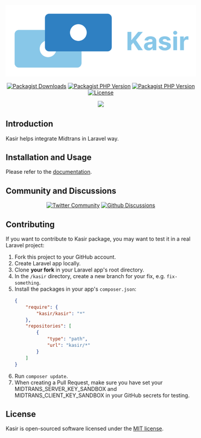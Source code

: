 <p align="center">
    <img src="art/svg/logo-wordmark-side.svg" alt="Kasir Logo">
</p>

<p align="center">
    <a href="https://packagist.org/packages/kasir/kasir"><img alt="Packagist Downloads" src="https://img.shields.io/packagist/dt/kasir/kasir"></a>
    <a href="https://packagist.org/packages/kasir/kasir"><img alt="Packagist PHP Version" src="https://img.shields.io/packagist/dependency-v/kasir/kasir/illuminate/contracts"></a>
    <a href="https://packagist.org/packages/kasir/kasir"><img alt="Packagist PHP Version" src="https://img.shields.io/packagist/dependency-v/kasir/kasir/php"></a>
    <a href="https://packagist.org/packages/kasir/kasir"><img src="https://img.shields.io/packagist/l/kasir/kasir" alt="License"></a>
</p>

<p align="center">
    <a href="https://github.com/kasirphp/kasir/actions/workflows/tests.yml"><img src="https://github.com/kasirphp/kasir/actions/workflows/tests.yml/badge.svg" /></a>
</p>

## Introduction

Kasir helps integrate Midtrans in Laravel way.

## Installation and Usage

Please refer to the [documentation](https://kasirphp.com).

## Community and Discussions

<p align="center">
    <a href="https://twitter.com/i/communities/1623376036779130881" target="_blank"><img alt="Twitter Community" src="https://img.shields.io/twitter/url?label=Twitter%20Community&style=social&url=https%3A%2F%2Ftwitter.com%2Fi%2Fcommunities%2F1623376036779130881"></a>
    <a href="https://github.com/kasirphp/kasir/discussions"><img alt="Github Discussions" src="https://img.shields.io/twitter/url?label=GitHub%20Discussions&logo=GitHub&style=social&url=https%3A%2F%2Fgithub.com%2Fkasirphp%2Fkasir%2Fdiscussions"></a>
</p>

## Contributing

If you want to contribute to Kasir package, you may want to test it in a real Laravel project:

1. Fork this project to your GitHub account.
2. Create Laravel app locally.
3. Clone **your fork** in your Laravel app's root directory.
4. In the `/kasir` directory, create a new branch for your fix, e.g. `fix-something`.
5. Install the packages in your app's `composer.json`:
    ```json
    {
        "require": {
            "kasir/kasir": "*"
        },
        "repositories": [
            {
                "type": "path",
                "url": "kasir/*"
            }
        ]
    }
    ```
6. Run `composer update`.
7. When creating a Pull Request, make sure you have set your MIDTRANS_SERVER_KEY_SANDBOX and MIDTRANS_CLIENT_KEY_SANDBOX in your GitHub secrets for testing.

## License

Kasir is open-sourced software licensed under the [MIT license](LICENSE.md).
